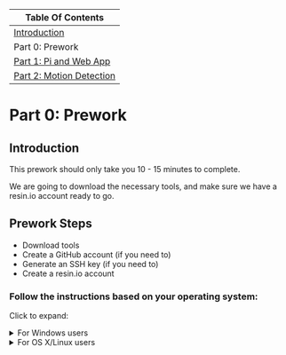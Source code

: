 | Table Of Contents                   |
| ------------------------------------|
| [Introduction](README.md)           |
| Part 0: Prework                     |
| [Part 1: Pi and Web App](part1.md)  |
| [Part 2: Motion Detection](part2.md)|

# Part 0: Prework
## Introduction

This prework should only take you 10 - 15 minutes to complete.

We are going to download the necessary tools, and make sure we have a resin.io account ready to go.

## Prework Steps
- Download tools
- Create a GitHub account (if you need to)
- Generate an SSH key     (if you need to)
- Create a resin.io account

### Follow the instructions based on your operating system:

Click to expand:

<details><summary>For Windows users</summary>
<p>

### 1. Download necessary tools

1. Download Git for Windows [here](https://gitforwindows.org).

Click through the installation steps. You don't need to change any of the default options.

Open Git Bash if it does not open automatically. (Search for it in the Start Menu, and then double-click to launch).

2. [Download Docker](https://store.docker.com/editions/community/docker-ce-desktop-windows)

Click the link above, and then click "Get Docker".
Docker may ask you to restart your computer or "Allow the application to make changes".
Docker may also ask for "privileged access".

3. [Download Etcher](https://etcher.io/)

After the download completes, you don't need to take any further action with Etcher at this time.

4. [Download NodeJS](https://nodejs.org/en/)

Download the option recommended for most users.

5. (Optional) Download a text editor

If you don't already have a text editor downloaded, you'll want one for the workshop. We recommend [Atom](https://atom.io/) or [Sublime Text](https://www.sublimetext.com/). (Either will do).

### 3. Create a GitHub account (if needed)

You will need a GitHub account to complete this workshop.
If you do not have a GitHub account, [sign up for one here](https://github.com/join).

Select "Unlimited Public Repositories" (the free tier), and then proceed through the signup. You can skip most of the steps if you'd like.

**Make sure to verify your account!**
GitHub will send you an email after you sign up prompting you to verify your account. Make sure to click the verification link in the email.

### 4. Generate an SSH key and add it to GitHub (if needed)

We need public-key authentication for this tutorial so we can push code to our Raspberry Pis.

- You can check to see if you have an existing SSH key by running `ls -al ~/.ssh` in your Git Bash terminal. This will list the files in your .ssh directory. Look for a file that looks like `id_rsa.pub`. If you see one, congratulations! You have an public SSH key.

- If you do not have an SSH key or you just created a new GitHub account in Step 1 above, you should create one by running `ssh-keygen` in your terminal. `ssh-keygen` will return output similar to the following:
```
  Generating public/private rsa key pair.
  Enter file in which to save the key:
```
Press enter. You'll then see another prompt:  
```
Enter passphrase (empty for no passphrase):
```
You can press enter to proceed without a passphrase, or type in a passphrase and press enter. You'll see a final prompt:
```
Enter same passphrase again:
```
If you left the passphrase empty, press enter. If you entered a passphrase earlier, re-enter it here.

**To add your SSH key to your GitHub account:**
- Run `clip < ~/.ssh/id_rsa.pub` in your terminal to copy it.

(If the `clip` command isn't working, you can run `cat ~/.ssh/id_rsa.pub` instead, which will print your public key to the screen. Copy the key, making sure you copy the entire output, including `ssh-rsa`).

- Go to your GitHub account, click on your profile avatar in the upper right-hand corner, select "Settings", and then click on "SSH and GPG Keys".

- Click "New SSH Key" and then paste what you copied from the terminal into the text box. Add a title. The title can be anything that's a helpful identifier. An example would be something like "work laptop". Once you've decided on a title, click "Add SSH Key" to save the key.

**Helpful Links**

If you're having trouble, here are step-by-step instructions from GitHub:
- [Generate an SSH key](https://help.github.com/articles/generating-a-new-ssh-key-and-adding-it-to-the-ssh-agent/)
- [Add an SSH key to your GitHub account](https://help.github.com/articles/adding-a-new-ssh-key-to-your-github-account/).

### 5. Create a resin.io account

To make deploying code to our Pi easy, we're going to use a service called resin.io.

1. Sign up for an account at [resin.io](https://resin.io/).

Ideally, use your GitHub account for authentication. This will make the next step very easy.

2. Add your SSH keys to resin.io.

[Click here](https://dashboard.resin.io/preferences/sshkeys) to add your SSH keys to the resin.io dashboard. Either select "Import from GitHub" (if you authenticated with GitHub), or enter your public SSH key manually. If you are entering your key manually, you can paste the key you copied in the earlier step, or use `cat ~/.ssh/id_rsa.pub` in the terminal to print the key to the screen. Make sure you copy the whole thing, including `ssh-rsa`.

**If you've finished this step, you're done with the prework!**

[Take me to Part 1!](part1.md)
</p>
</details>


<details><summary>For OS X/Linux users</summary>
<p>

### 1. Download tools

1. [Download Docker](https://www.docker.com/community-edition)

Click the link above, and then scroll down until you see "Download Docker Community Edition".
Download the right option for your computer, and then follow the installation process.

Note: Docker may ask you to restart your computer or "Allow the application to make changes".

2. [Download Etcher](https://etcher.io/)

After the download completes, you don't need to take any further action with Etcher at this time.

3. [Download NodeJS](https://nodejs.org/en/)

Download the option recommended for most users.

4. (Optional) Download a text editor

If you don't already have a text editor downloaded, you'll want one for the workshop. We recommend [Atom](https://atom.io/) or [Sublime Text](https://www.sublimetext.com/). (Either will do).

### 2. Create a GitHub account (if needed)

You will need a GitHub account to complete this workshop.
If you do not have a GitHub account, [sign up for one here](https://github.com/join).

Select "Unlimited Public Repositories" (the free tier), and then proceed through the signup. You can skip most of the steps if you'd like.

**Make sure to verify your account!**
GitHub will send you an email after you sign up prompting you to verify your account. Make sure to click the verification link in the email.

### 3. Generate an SSH key and add it to GitHub (if needed)

We need public-key authentication for this tutorial so we can push code to our Raspberry Pis.

- You can check to see if you have an existing SSH key by running `ls -al ~/.ssh` in your terminal. This will list the files in your .ssh directory. Look for a file that looks like `id_rsa.pub`. If you see one, congratulations! You have an public SSH key.

- If you do not have an SSH key or you just created a new GitHub account in Step 1 above, you should create one by running `ssh-keygen` in your terminal. `ssh-keygen` will return output similar to the following:
```
  Generating public/private rsa key pair.
  Enter file in which to save the key:
```
Press enter. You'll then see another prompt:  
```
Enter passphrase (empty for no passphrase):
```
You can press enter to proceed without a passphrase, or type in a passphrase and press enter. You'll see a final prompt:
```
Enter same passphrase again:
```
If you left the passphrase empty, press enter. If you entered a passphrase earlier, re-enter it here.

**To add your SSH key to your GitHub account:**
- Run `cat ~/.ssh/id_rsa.pub` in your terminal, which will output the key to the terminal.
- Copy the output. Make sure you copy the entire output, including `ssh-rsa`.
- Go to your GitHub account, click on your profile avatar in the upper right-hand corner, select "Settings", and then click on "SSH and GPG Keys".
- Click "New SSH Key" and then paste what you copied from the terminal into the text box. Add a title. The title can be anything that's a helpful identifier. An example would be something like "work laptop". Once you've decided on a title, click "Add SSH Key" to save the key.

**Helpful Links**

If you're having trouble, here are step-by-step instructions from GitHub:
- [Generate an SSH key](https://help.github.com/articles/generating-a-new-ssh-key-and-adding-it-to-the-ssh-agent/)
- [Add an SSH key to your GitHub account](https://help.github.com/articles/adding-a-new-ssh-key-to-your-github-account/).

### 4. Create a resin.io account

To make deploying code to our Pi easy, we're going to use a service called resin.io.

1. Sign up for an account at [resin.io](https://resin.io/).

Ideally, use your GitHub account for authentication. This will make the next step very easy.

2. Add your SSH keys to resin.io.

Navigate to the ["Preferences" page in the resin.io dashboard](https://dashboard.resin.io/preferences/sshkeys) to add your SSH keys. Either select "Import from GitHub" (if you authenticated with GitHub), or enter your public SSH key manually. If you are entering your key manually, you can paste the key you copied in the earlier step, or use `cat ~/.ssh/id_rsa.pub` in the terminal to print the key to the screen. Make sure you copy the whole thing, including `ssh-rsa`.

**If you've finished this step, you're done with the prework!**

[Take me to Part 1!](part1.md)

</p>
</details>
